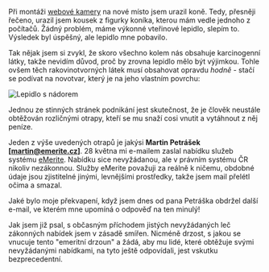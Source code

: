 <!-- dcterms:identifier = riderweblog#63 -->
<!-- dcterms:title = Emeritní drzoun a uražený koník -->
<!-- np9:categoryId = 2 -->
<!-- x4w:category = Lidé a jiná zvěř -->
<!-- np9:authorId = 1 -->
<!-- np9:authorEmail = michal.valasek@altairis.cz -->
<!-- dcterms:creator = Michal Altair Valášek -->
<!-- dcterms:created = 2003-06-13T17:29:38+02:00 -->
<!-- dcterms:dateAccepted = 2003-06-13T17:29:38+02:00 -->

Při montáži [webové kamery](http://www.rider.cz/cs/webcam/default.xtml) na nové místo jsem urazil koně. Tedy, přesněji řečeno, urazil jsem kousek z figurky koníka, kterou mám vedle jednoho z počítačů. Žádný problém, máme výkonné vteřinové lepidlo, slepím to. Výsledek byl úspěšný, ale lepidlo mne pobavilo. 

Tak nějak jsem si zvykl, že skoro všechno kolem nás obsahuje karcinogenní látky, takže nevidím důvod, proč by zrovna lepidlo mělo být výjimkou. Tohle ovšem těch rakovinotvorných látek musí obsahovat opravdu <em>hodně</em> - stačí se podívat na novotvar, který je na jeho vlastním povrchu:

![Lepidlo s nádorem](http://weblog.rider.cz/files/lepidlo.jpg)

Jednou ze stinných stránek podnikání jest skutečnost, že je člověk neustále obtěžován rozličnými otrapy, kteří se mu snaží cosi vnutit a vytáhnout z něj peníze.

Jeden z výše uvedených otrapů je jakýsi <strong>Martin Petrášek [[martin@emerite.cz](mailto:martin@emerite.cz)]</strong>. 28 května mi e-mailem zaslal nabídku služeb systému [eMerite](http://www.emerite.cz). Nabídku sice nevyžádanou, ale v právním systému ČR nikoliv nezákonnou. Služby eMerite považuji za reálně k ničemu, obdobné údaje jsou zjistitelné jinými, levnějšími prostředky, takže jsem mail přelétl očima a smazal.

Jaké bylo moje překvapení, když jsem dnes od pana Petráška obdržel další e-mail, ve kterém mne upomíná o odpověď na ten minulý!

Jak jsem již psal, s občasným příchodem jistých nevyžádaných leč zákonných nabídek jsem v zásadě smířen. Nicméně drzost, s jakou se vnucuje tento "emeritní drzoun" a žádá, aby mu lidé, které obtěžuje svými nevyžádanými nabídkami, na tyto ještě odpovídali, jest vskutku bezprecedentní.